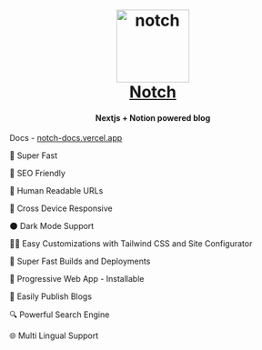 <h1 align="center">
  <a href="https://notch-docs.vercel.app/">
    <img src="https://notch-docs.vercel.app/notch.png/" width="128" alt="notch" />
    <br />
    Notch
  </a>
</h1>

<h4 align="center">Nextjs + Notion powered blog</h4>

Docs - [notch-docs.vercel.app](https://notch-docs.vercel.app/)

🐎 Super Fast

🤖 SEO Friendly

📃 Human Readable URLs

📱 Cross Device Responsive

🌑 Dark Mode Support

💅🏽 Easy Customizations with Tailwind CSS and Site Configurator

🚀 Super Fast Builds and Deployments

🎁 Progressive Web App - Installable

📢 Easily Publish Blogs

🔍 Powerful Search Engine

🌐 Multi Lingual Support
